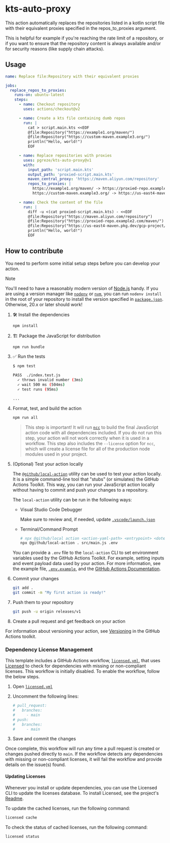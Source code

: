 # kts-auto-proxy

This action automatically replaces the repositories listed in a kotlin script
file with their equivalent proxies specified in the repos_to_proxies argument.

This is helpful for example if you're reaching the rate limit of a repository,
or if you want to ensure that the repository content is always available and/or
for security reasons (like supply chain attacks).

## Usage

```yaml
name: Replace file:Repository with their equivalent proxies

jobs:
  replace_repos_to_proxies:
    runs-on: ubuntu-latest
    steps:
      - name: Checkout repository
        uses: actions/checkout@v2

      - name: Create a kts file containing dumb repos
        run: |
          cat > script.main.kts <<EOF
          @file:Repository("https://example1.org/maven/")
          @file:Repository("https://custom-maven.example3.org/")
          println("Hello, world!")
          EOF

      - name: Replace repositories with proxies
        uses: pgreze/kts-auto-proxy@v1
        with:
          input_path: 'script.main.kts'
          output_path: 'proxied-script.main.kts'
          maven_central_proxy: 'https://maven.aliyun.com/repository'
          repos_to_proxies: |
            https://example1.org/maven/ -> https://proxied-repo.example2.com/maven/
            https://custom-maven.example3.org/ -> https://us-east4-maven.pkg.dev/gcp-project/repository-name

      - name: Check the content of the file
        run: |
          diff -u <(cat proxied-script.main.kts) - <<EOF
          @file:Repository("https://maven.aliyun.com/repository")
          @file:Repository("https://proxied-repo.example2.com/maven/")
          @file:Repository("https://us-east4-maven.pkg.dev/gcp-project/repository-name")
          println("Hello, world!")
          EOF
```

## How to contribute

You need to perform some initial setup steps before you can develop your action.

> [!NOTE]
>
> You'll need to have a reasonably modern version of
> [Node.js](https://nodejs.org) handy. If you are using a version manager like
> [`nodenv`](https://github.com/nodenv/nodenv) or
> [`nvm`](https://github.com/nvm-sh/nvm), you can run `nodenv install` in the
> root of your repository to install the version specified in
> [`package.json`](./package.json). Otherwise, 20.x or later should work!

1. :hammer_and_wrench: Install the dependencies

   ```bash
   npm install
   ```

1. :building_construction: Package the JavaScript for distribution

   ```bash
   npm run bundle
   ```

1. :white_check_mark: Run the tests

   ```bash
   $ npm test

   PASS  ./index.test.js
     ✓ throws invalid number (3ms)
     ✓ wait 500 ms (504ms)
     ✓ test runs (95ms)

   ...
   ```

1. Format, test, and build the action

   ```bash
   npm run all
   ```

   > This step is important! It will run [`ncc`](https://github.com/vercel/ncc)
   > to build the final JavaScript action code with all dependencies included.
   > If you do not run this step, your action will not work correctly when it is
   > used in a workflow. This step also includes the `--license` option for
   > `ncc`, which will create a license file for all of the production node
   > modules used in your project.

1. (Optional) Test your action locally

   The [`@github/local-action`](https://github.com/github/local-action) utility
   can be used to test your action locally. It is a simple command-line tool
   that "stubs" (or simulates) the GitHub Actions Toolkit. This way, you can run
   your JavaScript action locally without having to commit and push your changes
   to a repository.

   The `local-action` utility can be run in the following ways:

   - Visual Studio Code Debugger

     Make sure to review and, if needed, update
     [`.vscode/launch.json`](./.vscode/launch.json)

   - Terminal/Command Prompt

     ```bash
     # npx @github/local action <action-yaml-path> <entrypoint> <dotenv-file>
     npx @github/local-action . src/main.js .env
     ```

   You can provide a `.env` file to the `local-action` CLI to set environment
   variables used by the GitHub Actions Toolkit. For example, setting inputs and
   event payload data used by your action. For more information, see the example
   file, [`.env.example`](./.env.example), and the
   [GitHub Actions Documentation](https://docs.github.com/en/actions/learn-github-actions/variables#default-environment-variables).

1. Commit your changes

   ```bash
   git add .
   git commit -m "My first action is ready!"
   ```

1. Push them to your repository

   ```bash
   git push -u origin releases/v1
   ```

1. Create a pull request and get feedback on your action

For information about versioning your action, see
[Versioning](https://github.com/actions/toolkit/blob/main/docs/action-versioning.md)
in the GitHub Actions toolkit.

### Dependency License Management

This template includes a GitHub Actions workflow,
[`licensed.yml`](./.github/workflows/licensed.yml), that uses
[Licensed](https://github.com/licensee/licensed) to check for dependencies with
missing or non-compliant licenses. This workflow is initially disabled. To
enable the workflow, follow the below steps.

1. Open [`licensed.yml`](./.github/workflows/licensed.yml)
1. Uncomment the following lines:

   ```yaml
   # pull_request:
   #   branches:
   #     - main
   # push:
   #   branches:
   #     - main
   ```

1. Save and commit the changes

Once complete, this workflow will run any time a pull request is created or
changes pushed directly to `main`. If the workflow detects any dependencies with
missing or non-compliant licenses, it will fail the workflow and provide details
on the issue(s) found.

#### Updating Licenses

Whenever you install or update dependencies, you can use the Licensed CLI to
update the licenses database. To install Licensed, see the project's
[Readme](https://github.com/licensee/licensed?tab=readme-ov-file#installation).

To update the cached licenses, run the following command:

```bash
licensed cache
```

To check the status of cached licenses, run the following command:

```bash
licensed status
```
